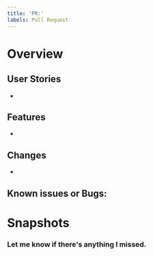 ```yaml
---
title: 'PR:'
labels: Pull Request
---
```


# Overview

## User Stories

-

## Features

-

## Changes

-

## Known issues or Bugs:

# Snapshots

### Let me know if there's anything I missed.
